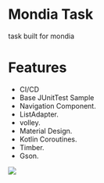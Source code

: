 # Mondia Task
task built for mondia 

# Features
- CI/CD 
- Base JUnitTest Sample 
- Navigation Component.
- ListAdapter.
- volley.
- Material Design.
- Kotlin Coroutines.
- Timber.
- Gson.



![](https://visitor-badge.glitch.me/badge?page_id=qenawi.mondia)
